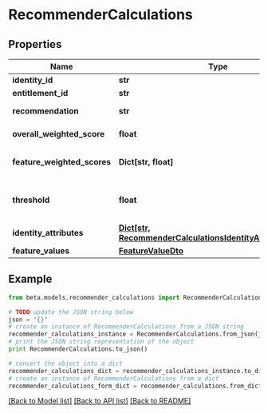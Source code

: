 # RecommenderCalculations


## Properties
Name | Type | Description | Notes
------------ | ------------- | ------------- | -------------
**identity_id** | **str** | The ID of the identity | [optional] 
**entitlement_id** | **str** | The entitlement ID | [optional] 
**recommendation** | **str** | The actual recommendation | [optional] 
**overall_weighted_score** | **float** | The overall weighted score | [optional] 
**feature_weighted_scores** | **Dict[str, float]** | The weighted score of each individual feature | [optional] 
**threshold** | **float** | The configured value against which the overallWeightedScore is compared | [optional] 
**identity_attributes** | [**Dict[str, RecommenderCalculationsIdentityAttributesValue]**](RecommenderCalculationsIdentityAttributesValue.md) | The values for your configured features | [optional] 
**feature_values** | [**FeatureValueDto**](FeatureValueDto.md) |  | [optional] 

## Example

```python
from beta.models.recommender_calculations import RecommenderCalculations

# TODO update the JSON string below
json = "{}"
# create an instance of RecommenderCalculations from a JSON string
recommender_calculations_instance = RecommenderCalculations.from_json(json)
# print the JSON string representation of the object
print RecommenderCalculations.to_json()

# convert the object into a dict
recommender_calculations_dict = recommender_calculations_instance.to_dict()
# create an instance of RecommenderCalculations from a dict
recommender_calculations_form_dict = recommender_calculations.from_dict(recommender_calculations_dict)
```
[[Back to Model list]](../README.md#documentation-for-models) [[Back to API list]](../README.md#documentation-for-api-endpoints) [[Back to README]](../README.md)


